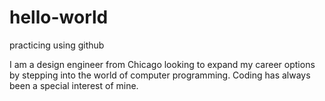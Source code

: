 # hello-world
practicing using github

I am a design engineer from Chicago looking to expand my career options by stepping into the world of computer programming. Coding has always been a special interest of mine.
